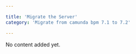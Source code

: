 ```yaml
---

title: 'Migrate the Server'
category: 'Migrate from camunda bpm 7.1 to 7.2'

---
```


No content added yet.
